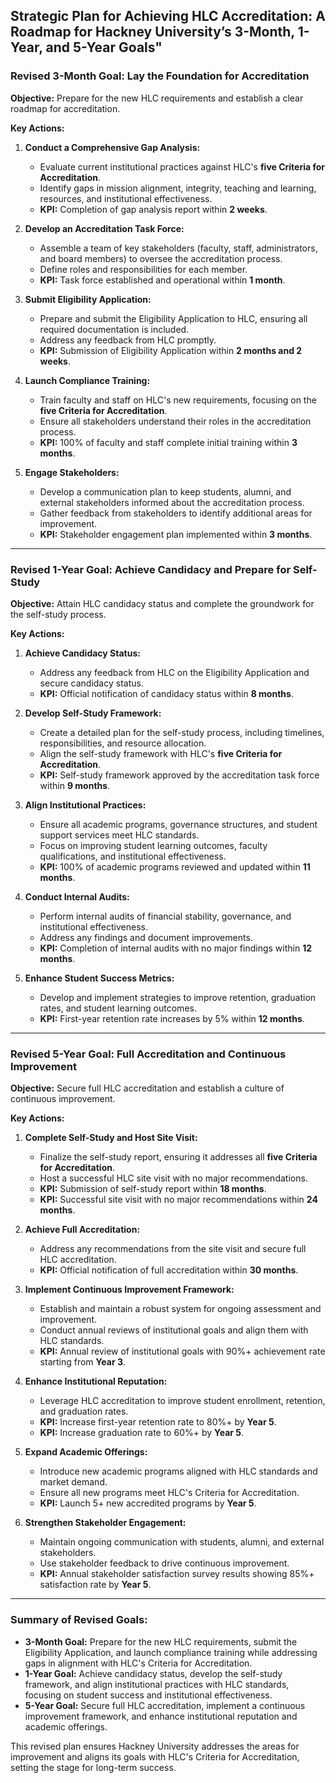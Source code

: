  ## Strategic Plan for Achieving HLC Accreditation: A Roadmap for Hackney University’s 3-Month, 1-Year, and 5-Year Goals"


### **Revised 3-Month Goal: Lay the Foundation for Accreditation**
**Objective:** Prepare for the new HLC requirements and establish a clear roadmap for accreditation.

**Key Actions:**
1. **Conduct a Comprehensive Gap Analysis:**
   - Evaluate current institutional practices against HLC's **five Criteria for Accreditation**.
   - Identify gaps in mission alignment, integrity, teaching and learning, resources, and institutional effectiveness.
   - **KPI:** Completion of gap analysis report within **2 weeks**.

2. **Develop an Accreditation Task Force:**
   - Assemble a team of key stakeholders (faculty, staff, administrators, and board members) to oversee the accreditation process.
   - Define roles and responsibilities for each member.
   - **KPI:** Task force established and operational within **1 month**.

3. **Submit Eligibility Application:**
   - Prepare and submit the Eligibility Application to HLC, ensuring all required documentation is included.
   - Address any feedback from HLC promptly.
   - **KPI:** Submission of Eligibility Application within **2 months and 2 weeks**.

4. **Launch Compliance Training:**
   - Train faculty and staff on HLC's new requirements, focusing on the **five Criteria for Accreditation**.
   - Ensure all stakeholders understand their roles in the accreditation process.
   - **KPI:** 100% of faculty and staff complete initial training within **3 months**.

5. **Engage Stakeholders:**
   - Develop a communication plan to keep students, alumni, and external stakeholders informed about the accreditation process.
   - Gather feedback from stakeholders to identify additional areas for improvement.
   - **KPI:** Stakeholder engagement plan implemented within **3 months**.

---

### **Revised 1-Year Goal: Achieve Candidacy and Prepare for Self-Study**
**Objective:** Attain HLC candidacy status and complete the groundwork for the self-study process.

**Key Actions:**
1. **Achieve Candidacy Status:**
   - Address any feedback from HLC on the Eligibility Application and secure candidacy status.
   - **KPI:** Official notification of candidacy status within **8 months**.

2. **Develop Self-Study Framework:**
   - Create a detailed plan for the self-study process, including timelines, responsibilities, and resource allocation.
   - Align the self-study framework with HLC's **five Criteria for Accreditation**.
   - **KPI:** Self-study framework approved by the accreditation task force within **9 months**.

3. **Align Institutional Practices:**
   - Ensure all academic programs, governance structures, and student support services meet HLC standards.
   - Focus on improving student learning outcomes, faculty qualifications, and institutional effectiveness.
   - **KPI:** 100% of academic programs reviewed and updated within **11 months**.

4. **Conduct Internal Audits:**
   - Perform internal audits of financial stability, governance, and institutional effectiveness.
   - Address any findings and document improvements.
   - **KPI:** Completion of internal audits with no major findings within **12 months**.

5. **Enhance Student Success Metrics:**
   - Develop and implement strategies to improve retention, graduation rates, and student learning outcomes.
   - **KPI:** First-year retention rate increases by 5% within **12 months**.

---

### **Revised 5-Year Goal: Full Accreditation and Continuous Improvement**
**Objective:** Secure full HLC accreditation and establish a culture of continuous improvement.

**Key Actions:**
1. **Complete Self-Study and Host Site Visit:**
   - Finalize the self-study report, ensuring it addresses all **five Criteria for Accreditation**.
   - Host a successful HLC site visit with no major recommendations.
   - **KPI:** Submission of self-study report within **18 months**.
   - **KPI:** Successful site visit with no major recommendations within **24 months**.

2. **Achieve Full Accreditation:**
   - Address any recommendations from the site visit and secure full HLC accreditation.
   - **KPI:** Official notification of full accreditation within **30 months**.

3. **Implement Continuous Improvement Framework:**
   - Establish and maintain a robust system for ongoing assessment and improvement.
   - Conduct annual reviews of institutional goals and align them with HLC standards.
   - **KPI:** Annual review of institutional goals with 90%+ achievement rate starting from **Year 3**.

4. **Enhance Institutional Reputation:**
   - Leverage HLC accreditation to improve student enrollment, retention, and graduation rates.
   - **KPI:** Increase first-year retention rate to 80%+ by **Year 5**.
   - **KPI:** Increase graduation rate to 60%+ by **Year 5**.

5. **Expand Academic Offerings:**
   - Introduce new academic programs aligned with HLC standards and market demand.
   - Ensure all new programs meet HLC's Criteria for Accreditation.
   - **KPI:** Launch 5+ new accredited programs by **Year 5**.

6. **Strengthen Stakeholder Engagement:**
   - Maintain ongoing communication with students, alumni, and external stakeholders.
   - Use stakeholder feedback to drive continuous improvement.
   - **KPI:** Annual stakeholder satisfaction survey results showing 85%+ satisfaction rate by **Year 5**.

---

### **Summary of Revised Goals:**
- **3-Month Goal:** Prepare for the new HLC requirements, submit the Eligibility Application, and launch compliance training while addressing gaps in alignment with HLC's Criteria for Accreditation.
- **1-Year Goal:** Achieve candidacy status, develop the self-study framework, and align institutional practices with HLC standards, focusing on student success and institutional effectiveness.
- **5-Year Goal:** Secure full HLC accreditation, implement a continuous improvement framework, and enhance institutional reputation and academic offerings.

This revised plan ensures Hackney University addresses the areas for improvement and aligns its goals with HLC's Criteria for Accreditation, setting the stage for long-term success.
